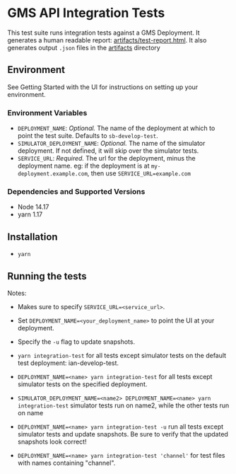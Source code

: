 # GMS API Integration Tests

This test suite runs integration tests against a GMS Deployment. It generates a human readable report: [artifacts/test-report.html](/artifacts/test-report.html). It also generates output `.json` files in the [artifacts](/artifacts) directory

## Environment

See Getting Started with the UI for instructions on setting up your environment.

### Environment Variables

- `DEPLOYMENT_NAME`: _Optional._ The name of the deployment at which to point the test suite. Defaults to `sb-develop-test`.
- `SIMULATOR_DEPLOYMENT_NAME`: _Optional._ The name of the simulator deployment. If not defined, it will skip over the simulator tests.
- `SERVICE_URL`: _Required._ The url for the deployment, minus the deployment name. eg: if the deployment is at `my-deployment.example.com`, then use `SERVICE_URL=example.com`

### Dependencies and Supported Versions

- Node 14.17
- yarn 1.17

## Installation

- `yarn`

## Running the tests

Notes:

- Makes sure to specify `SERVICE_URL=<service_url>`.
- Set `DEPLOYMENT_NAME=<your_deployment_name>` to point the UI at your deployment.
- Specify the `-u` flag to update snapshots.

- `yarn integration-test` for all tests except simulator tests on the default test deployment: ian-develop-test.
- `DEPLOYMENT_NAME=<name> yarn integration-test` for all tests except simulator tests on the specified deployment.
- `SIMULATOR_DEPLOYMENT_NAME=<name2> DEPLOYMENT_NAME=<name> yarn integration-test` simulator tests run on name2, while the other tests run on name
- `DEPLOYMENT_NAME=<name> yarn integration-test -u` run all tests except simulator tests and update snapshots. Be sure to verify that the updated snapshots look correct!
- `DEPLOYMENT_NAME=<name> yarn integration-test 'channel'` for test files with names containing "channel".
